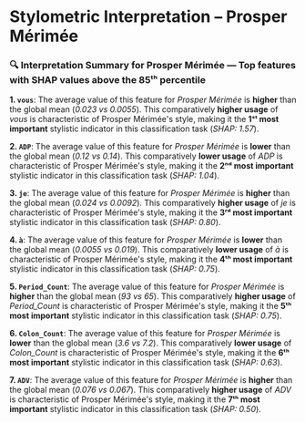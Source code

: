 # Stylometric Interpretation – Prosper Mérimée

### 🔍 Interpretation Summary for **Prosper Mérimée** — Top features with SHAP values above the 85ᵗʰ percentile

**1. `vous`**: The average value of this feature for *Prosper Mérimée* is **higher** than the global mean (*0.023 vs 0.0055*). This comparatively **higher usage** of *vous* is characteristic of Prosper Mérimée's style, making it the **1ˢᵗ most important** stylistic indicator in this classification task (*SHAP: 1.57*).

**2. `ADP`**: The average value of this feature for *Prosper Mérimée* is **lower** than the global mean (*0.12 vs 0.14*). This comparatively **lower usage** of *ADP* is characteristic of Prosper Mérimée's style, making it the **2ⁿᵈ most important** stylistic indicator in this classification task (*SHAP: 1.04*).

**3. `je`**: The average value of this feature for *Prosper Mérimée* is **higher** than the global mean (*0.024 vs 0.0092*). This comparatively **higher usage** of *je* is characteristic of Prosper Mérimée's style, making it the **3ʳᵈ most important** stylistic indicator in this classification task (*SHAP: 0.80*).

**4. `à`**: The average value of this feature for *Prosper Mérimée* is **lower** than the global mean (*0.0055 vs 0.019*). This comparatively **lower usage** of *à* is characteristic of Prosper Mérimée's style, making it the **4ᵗʰ most important** stylistic indicator in this classification task (*SHAP: 0.75*).

**5. `Period_Count`**: The average value of this feature for *Prosper Mérimée* is **higher** than the global mean (*93 vs 65*). This comparatively **higher usage** of *Period_Count* is characteristic of Prosper Mérimée's style, making it the **5ᵗʰ most important** stylistic indicator in this classification task (*SHAP: 0.75*).

**6. `Colon_Count`**: The average value of this feature for *Prosper Mérimée* is **lower** than the global mean (*3.6 vs 7.2*). This comparatively **lower usage** of *Colon_Count* is characteristic of Prosper Mérimée's style, making it the **6ᵗʰ most important** stylistic indicator in this classification task (*SHAP: 0.63*).

**7. `ADV`**: The average value of this feature for *Prosper Mérimée* is **higher** than the global mean (*0.076 vs 0.067*). This comparatively **higher usage** of *ADV* is characteristic of Prosper Mérimée's style, making it the **7ᵗʰ most important** stylistic indicator in this classification task (*SHAP: 0.50*).


